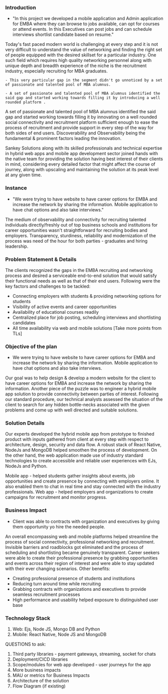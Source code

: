 ### Introduction

- "In this project we developed a mobile application and Admin application for EMBA where they can browse to jobs available, can opt for courses or attend events. In this Executives can post jobs and can schedule interviews shortlist candidate based on resume."

Today's fast paced modern world is challenging at every step and it is not very difficult to understand the value of networking and finding the right set of people equipped with the desired skillset for a particular industry. One such field which requires high quality networking personnel along with unique depth and breadth experience of the niche is the recruitment industry, especially recruiting for MBA graduates.
``` option
- This very particular gap in the segment didn't go unnoticed by a set of passionate and talented pool of MBA alumnus.

- A set of passionate and talented pool of MBA alumnus identified the said gap and started working towards filling it by introducing a well rounded platform .
```
A set of passionate and talented pool of MBA alumnus identified the said gap and started working towards filling it by innovating on a well rounded social connectivity and recruitment platform sufficient enough to ease the process of recruitment and provide support in every step of the way for both sides of end users. Discoverability and Observability being the fundamental & prominent factors leading the innovation.

Sankey Solutions along with its skilled professionals and technical expertise in hybrid web apps and mobile app development sector joined hands with the native team for providing the solution having best interest of their clients in mind, considering every detailed factor that might affect the course of journey, along with upscaling and maintaining the solution at its peak level at any given time.

### Instance
- "We were trying to have website to have career options for EMBA and increase the network by sharing the information. Mobile application to have chat options and also take interviews."

The medium of observability and connectivity for recruiting talented individuals directly/freshly out of top business schools and institutions for career opportunities wasn't straightforward for recruiting bodies and employers. Transparency, sturdiness, reliability and modernization of the process was need of the hour for both parties - graduates and hiring leadership. 

### Problem Statement & Details
The clients recognized the gaps in the EMBA recruiting and networking process and desired a serviceable end-to-end solution that would satisfy their functional needs as well as that of their end users.
Following were the key factors and challenges to be tackled: 
- Connecting employers with students & providing networking options for students
- Visibility of active events and career opportunities
- Availability of educational courses readily
- Centralized place for job posting, scheduling interviews and shortlisting candidates
- All time availability via web and mobile solutions
[Take more points from TLs]


### Objective of the plan
- We were trying to have website to have career options for EMBA and increase the network by sharing the information. Mobile application to have chat options and also take interviews.

Our goal was to help design & develop a modern website for the client to have career options for EMBA and increase the network by sharing the information. Another piece of the puzzle was to engineer a hybrid mobile app solution to provide connectivity between parties of interest.
Following our standard procedure, our technical analysts assessed the situation of the client to search for any hidden bottle-necks associated with the given problems and come up with well directed and suitable solutions.

### Solution Details
Our experts developed the hybrid mobile app from prototype to finished product with inputs gathered from client at every step with respect to architecture, design, security and data flow.
A robust stack of React Native, NodeJs and MongoDB helped smoothen the process of development. On the other hand, the web application made use of industry standard technologies to create accessible and reliable user experiences with EJs, NodeJs and Python.

Mobile app - helped students gather insights about events, job opportunities and create presence by connecting with employers online. It also enabled them to chat in real time and stay connected with the industry professionals.
Web app - helped employers and organizations to create campaigns for recruitment and monitor progress.

### Business Impact
- Client was able to contracts with organization and executives by giving them opportunity yo hire the needed people.

An overall encompassing web and mobile platforms helped streamline the process of social connectivity, professional networking and recruitment. Invisible barriers and roadblocks got eliminated and the process of scheduling and shortlisting became genuinely transparent. Career seekers were able to create their professional presence by grabbing opportunities and events across their region of interest and were able to stay updated with their ever changing scenarios. 
Other benefits: 
- Creating professional presence of students and institutions
- Reducing turn around time while recruiting
- Grabbing contracts with organizations and executives to provide seamless recruitment processes
- High performance and usability helped exposure to distinguished user base

### Technology Stack
1. Web: Ejs, Node JS, Mongo DB and Python
2. Mobile: React Native, Node JS and MongoDB

QUESTIONS to ask:
1. Third party libraries - payment gateways, streaming, socket for chats
2. Deployment/CICD libraries 
3. Scope/modules for web app developed - user journeys for the app
4. More business impacts
5. MAU or metrics for Business Impacts
6. Architecture of the solution
7. Flow Diagram (if existing)